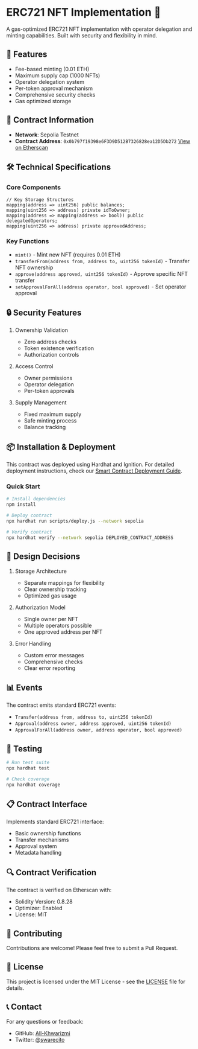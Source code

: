 # ERC721 NFT Implementation 🎨

A gas-optimized ERC721 NFT implementation with operator delegation and minting capabilities. Built with security and flexibility in mind.

## 🌟 Features

- Fee-based minting (0.01 ETH)
- Maximum supply cap (1000 NFTs)
- Operator delegation system
- Per-token approval mechanism
- Comprehensive security checks
- Gas optimized storage

## 🔗 Contract Information

- **Network**: Sepolia Testnet
- **Contract Address**: `0x0b797f19398e6F3D9D512B7326828ea12D5Db272` [View on Etherscan](https://sepolia.etherscan.io/address/0x0b797f19398e6F3D9D512B7326828ea12D5Db272)

## 🛠 Technical Specifications

### Core Components

```solidity
// Key Storage Structures
mapping(address => uint256) public balances;
mapping(uint256 => address) private idToOwner;
mapping(address => mapping(address => bool)) public delegatedOperators;
mapping(uint256 => address) private approvedAddress;
```

### Key Functions

- `mint()` - Mint new NFT (requires 0.01 ETH)
- `transferFrom(address from, address to, uint256 tokenId)` - Transfer NFT ownership
- `approve(address approved, uint256 tokenId)` - Approve specific NFT transfer
- `setApprovalForAll(address operator, bool approved)` - Set operator approval

## 🔒 Security Features

1. Ownership Validation

   - Zero address checks
   - Token existence verification
   - Authorization controls

2. Access Control

   - Owner permissions
   - Operator delegation
   - Per-token approvals

3. Supply Management
   - Fixed maximum supply
   - Safe minting process
   - Balance tracking

## 📦 Installation & Deployment

This contract was deployed using Hardhat and Ignition. For detailed deployment instructions, check our [Smart Contract Deployment Guide](https://gist.github.com/All-Khwarizmi/ce94a819bd28fb301a46e6d98eadec8c).

### Quick Start

```bash
# Install dependencies
npm install

# Deploy contract
npx hardhat run scripts/deploy.js --network sepolia

# Verify contract
npx hardhat verify --network sepolia DEPLOYED_CONTRACT_ADDRESS
```

## 🎯 Design Decisions

1. Storage Architecture

   - Separate mappings for flexibility
   - Clear ownership tracking
   - Optimized gas usage

2. Authorization Model

   - Single owner per NFT
   - Multiple operators possible
   - One approved address per NFT

3. Error Handling
   - Custom error messages
   - Comprehensive checks
   - Clear error reporting

## 📊 Events

The contract emits standard ERC721 events:

- `Transfer(address from, address to, uint256 tokenId)`
- `Approval(address owner, address approved, uint256 tokenId)`
- `ApprovalForAll(address owner, address operator, bool approved)`

## 🧪 Testing

```bash
# Run test suite
npx hardhat test

# Check coverage
npx hardhat coverage
```

## 📋 Contract Interface

Implements standard ERC721 interface:

- Basic ownership functions
- Transfer mechanisms
- Approval system
- Metadata handling

## 🔍 Contract Verification

The contract is verified on Etherscan with:

- Solidity Version: 0.8.28
- Optimizer: Enabled
- License: MIT

## 🤝 Contributing

Contributions are welcome! Please feel free to submit a Pull Request.

## 📄 License

This project is licensed under the MIT License - see the [LICENSE](LICENSE) file for details.

## 📞 Contact

For any questions or feedback:

- GitHub: [All-Khwarizmi](https://github.com/All-Khwarizmi/)
- Twitter: [@swarecito](https://twitter.com/swarecito)
